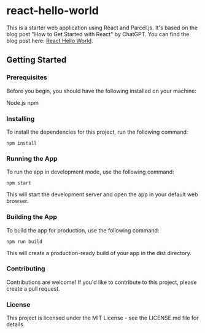 # react-hello-world

This is a starter web application using React and Parcel.js. It's based on the blog post "How to Get Started with React" by ChatGPT. You can find the blog post here: [React Hello World](http://blog.jesperkihlberg.dk/index.php/2023/03/02/getting-started-with-react/).

## Getting Started
### Prerequisites
Before you begin, you should have the following installed on your machine:

Node.js
npm
### Installing
To install the dependencies for this project, run the following command:
```
npm install
```

### Running the App
To run the app in development mode, use the following command:

```
npm start
```
This will start the development server and open the app in your default web browser.

### Building the App
To build the app for production, use the following command:

```
npm run build
```
This will create a production-ready build of your app in the dist directory.

### Contributing
Contributions are welcome! If you'd like to contribute to this project, please create a pull request.

### License
This project is licensed under the MIT License - see the LICENSE.md file for details.
